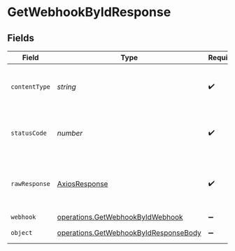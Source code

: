 # GetWebhookByIdResponse


## Fields

| Field                                                                                                 | Type                                                                                                  | Required                                                                                              | Description                                                                                           |
| ----------------------------------------------------------------------------------------------------- | ----------------------------------------------------------------------------------------------------- | ----------------------------------------------------------------------------------------------------- | ----------------------------------------------------------------------------------------------------- |
| `contentType`                                                                                         | *string*                                                                                              | :heavy_check_mark:                                                                                    | HTTP response content type for this operation                                                         |
| `statusCode`                                                                                          | *number*                                                                                              | :heavy_check_mark:                                                                                    | HTTP response status code for this operation                                                          |
| `rawResponse`                                                                                         | [AxiosResponse](https://axios-http.com/docs/res_schema)                                               | :heavy_check_mark:                                                                                    | Raw HTTP response; suitable for custom response parsing                                               |
| `webhook`                                                                                             | [operations.GetWebhookByIdWebhook](../../../sdk/models/operations/getwebhookbyidwebhook.md)           | :heavy_minus_sign:                                                                                    | A webhook                                                                                             |
| `object`                                                                                              | [operations.GetWebhookByIdResponseBody](../../../sdk/models/operations/getwebhookbyidresponsebody.md) | :heavy_minus_sign:                                                                                    | Error response.                                                                                       |
